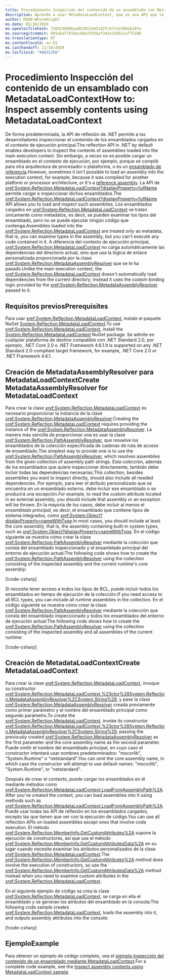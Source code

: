 ```yaml
---
title: Procedimiento Inspección del contenido de un ensamblado con MetadataLoadContext
description: Aprenda a usar MetadataLoadContext, que es una API que le permite cargar ensamblados .NET con fines de inspección.
author: MSDN-WhiteKnight
ms.date: 03/10/2020
ms.openlocfilehash: 7205230986aa852813a651d2fcb7c5ef88ab18fe
ms.sourcegitcommit: 965a5af7918acb0a3fd3baf342e15d511ef75188
ms.translationtype: HT
ms.contentlocale: es-ES
ms.lasthandoff: 11/18/2020
ms.locfileid: "94831356"
---
```

# <a name="how-to-inspect-assembly-contents-using-metadataloadcontext"></a><span data-ttu-id="b18a5-103">Procedimiento Inspección del contenido de un ensamblado con MetadataLoadContext</span><span class="sxs-lookup"><span data-stu-id="b18a5-103">How to: Inspect assembly contents using MetadataLoadContext</span></span>

<span data-ttu-id="b18a5-104">De forma predeterminada, la API de reflexión de .NET permite a los desarrolladores inspeccionar el contenido de los ensamblados cargados en el contexto de ejecución principal.</span><span class="sxs-lookup"><span data-stu-id="b18a5-104">The reflection API in .NET by default enables developers to inspect the contents of assemblies loaded into the main execution context.</span></span> <span data-ttu-id="b18a5-105">Sin embargo, a veces no es posible cargar un ensamblado en el contexto de ejecución, por ejemplo, porque se compiló para otra arquitectura de procesador o plataforma, o es un [ensamblado de referencia](reference-assemblies.md).</span><span class="sxs-lookup"><span data-stu-id="b18a5-105">However, sometimes it isn't possible to load an assembly into the execution context, for example, because it was compiled for another platform or processor architecture, or it's a [reference assembly](reference-assemblies.md).</span></span> <span data-ttu-id="b18a5-106">La API de <xref:System.Reflection.MetadataLoadContext?displayProperty=fullName> permite cargar e inspeccionar dichos ensamblados.</span><span class="sxs-lookup"><span data-stu-id="b18a5-106">The <xref:System.Reflection.MetadataLoadContext?displayProperty=fullName> API allows you to load and inspect such assemblies.</span></span> <span data-ttu-id="b18a5-107">Los ensamblados cargados en <xref:System.Reflection.MetadataLoadContext> se tratan únicamente como metadatos, es decir, se pueden examinar los tipos del ensamblado, pero no se puede ejecutar ningún código que contenga.</span><span class="sxs-lookup"><span data-stu-id="b18a5-107">Assemblies loaded into the <xref:System.Reflection.MetadataLoadContext> are treated only as metadata, that is, you can examine types in the assembly, but you can't execute any code contained in it.</span></span> <span data-ttu-id="b18a5-108">A diferencia del contexto de ejecución principal, <xref:System.Reflection.MetadataLoadContext> no carga automáticamente las dependencias del directorio actual, sino que usa la lógica de enlace personalizada proporcionada por la clase <xref:System.Reflection.MetadataAssemblyResolver> que se le ha pasado.</span><span class="sxs-lookup"><span data-stu-id="b18a5-108">Unlike the main execution context, the <xref:System.Reflection.MetadataLoadContext> doesn't automatically load dependencies from the current directory; instead it uses the custom binding logic provided by the <xref:System.Reflection.MetadataAssemblyResolver> passed to it.</span></span>

## <a name="prerequisites"></a><span data-ttu-id="b18a5-109">Requisitos previos</span><span class="sxs-lookup"><span data-stu-id="b18a5-109">Prerequisites</span></span>

<span data-ttu-id="b18a5-110">Para usar <xref:System.Reflection.MetadataLoadContext>, instale el paquete NuGet [System.Reflection.MetadataLoadContext](https://www.nuget.org/packages/System.Reflection.MetadataLoadContext).</span><span class="sxs-lookup"><span data-stu-id="b18a5-110">To use <xref:System.Reflection.MetadataLoadContext>, install the [System.Reflection.MetadataLoadContext](https://www.nuget.org/packages/System.Reflection.MetadataLoadContext) NuGet package.</span></span> <span data-ttu-id="b18a5-111">Se admite en cualquier plataforma de destino compatible con .NET Standard 2.0, por ejemplo, .NET Core 2.0 o .NET Framework 4.6.1.</span><span class="sxs-lookup"><span data-stu-id="b18a5-111">It is supported on any .NET Standard 2.0-compliant target framework, for example, .NET Core 2.0 or .NET Framework 4.6.1.</span></span>

## <a name="create-metadataassemblyresolver-for-metadataloadcontext"></a><span data-ttu-id="b18a5-112">Creación de MetadataAssemblyResolver para MetadataLoadContext</span><span class="sxs-lookup"><span data-stu-id="b18a5-112">Create MetadataAssemblyResolver for MetadataLoadContext</span></span>

<span data-ttu-id="b18a5-113">Para crear la clase <xref:System.Reflection.MetadataLoadContext> es necesario proporcionar la instancia de la clase <xref:System.Reflection.MetadataAssemblyResolver>.</span><span class="sxs-lookup"><span data-stu-id="b18a5-113">Creating the <xref:System.Reflection.MetadataLoadContext> requires providing the instance of the <xref:System.Reflection.MetadataAssemblyResolver>.</span></span> <span data-ttu-id="b18a5-114">La manera más sencilla de proporcionar una es usar la clase <xref:System.Reflection.PathAssemblyResolver>, que resuelve los ensamblados de la colección especificada de cadenas de ruta de acceso de ensamblado.</span><span class="sxs-lookup"><span data-stu-id="b18a5-114">The simplest way to provide one is to use the <xref:System.Reflection.PathAssemblyResolver>, which resolves assemblies from the given collection of assembly path strings.</span></span> <span data-ttu-id="b18a5-115">Esta colección, además de los ensamblados que quiere inspeccionar directamente, también debe incluir todas las dependencias necesarias.</span><span class="sxs-lookup"><span data-stu-id="b18a5-115">This collection, besides assemblies you want to inspect directly, should also include all needed dependencies.</span></span> <span data-ttu-id="b18a5-116">Por ejemplo, para leer el atributo personalizado que se encuentra en un ensamblado externo, debe incluir ese ensamblado o se producirá una excepción.</span><span class="sxs-lookup"><span data-stu-id="b18a5-116">For example, to read the custom attribute located in an external assembly, you should include that assembly or an exception will be thrown.</span></span> <span data-ttu-id="b18a5-117">En la mayoría de los casos, debe incluir al menos el *ensamblado principal*, es decir, el ensamblado que contiene tipos de sistema integrados, como <xref:System.Object?displayProperty=nameWithType>.</span><span class="sxs-lookup"><span data-stu-id="b18a5-117">In most cases, you should include at least the *core assembly*, that is, the assembly containing built-in system types, such as <xref:System.Object?displayProperty=nameWithType>.</span></span> <span data-ttu-id="b18a5-118">En el código siguiente se muestra cómo crear la clase <xref:System.Reflection.PathAssemblyResolver> mediante la colección que consta del ensamblado inspeccionado y el ensamblado principal del entorno de ejecución actual:</span><span class="sxs-lookup"><span data-stu-id="b18a5-118">The following code shows how to create the <xref:System.Reflection.PathAssemblyResolver> using the collection consisting of the inspected assembly and the current runtime's core assembly:</span></span>

[!code-csharp[](snippets/inspect-contents-using-metadataloadcontext/MetadataLoadContextSnippets.cs#CoreAssembly)]

<span data-ttu-id="b18a5-119">Si necesita tener acceso a todos los tipos de BCL, puede incluir todos los ensamblados en tiempo de ejecución de la colección.</span><span class="sxs-lookup"><span data-stu-id="b18a5-119">If you need access to all BCL types, you can include all runtime assemblies in the collection.</span></span> <span data-ttu-id="b18a5-120">En el código siguiente se muestra cómo crear la clase <xref:System.Reflection.PathAssemblyResolver> mediante la colección que consta del ensamblado inspeccionado y todos los ensamblados del entorno de ejecución actual:</span><span class="sxs-lookup"><span data-stu-id="b18a5-120">The following code shows how to create the <xref:System.Reflection.PathAssemblyResolver> using the collection consisting of the inspected assembly and all assemblies of the current runtime:</span></span>

[!code-csharp[](snippets/inspect-contents-using-metadataloadcontext/MetadataLoadContextSnippets.cs#RuntimeAssemblies)]

## <a name="create-metadataloadcontext"></a><span data-ttu-id="b18a5-121">Creación de MetadataLoadContext</span><span class="sxs-lookup"><span data-stu-id="b18a5-121">Create MetadataLoadContext</span></span>

<span data-ttu-id="b18a5-122">Para crear la clase <xref:System.Reflection.MetadataLoadContext>, invoque su constructor <xref:System.Reflection.MetadataLoadContext.%23ctor%28System.Reflection.MetadataAssemblyResolver%2CSystem.String%29>, y pase la clase <xref:System.Reflection.MetadataAssemblyResolver> creada previamente como primer parámetro y el nombre del ensamblado principal como segundo parámetro.</span><span class="sxs-lookup"><span data-stu-id="b18a5-122">To create the <xref:System.Reflection.MetadataLoadContext>, invoke its constructor <xref:System.Reflection.MetadataLoadContext.%23ctor%28System.Reflection.MetadataAssemblyResolver%2CSystem.String%29>, passing the previously created <xref:System.Reflection.MetadataAssemblyResolver> as the first parameter and the core assembly name as the second parameter.</span></span> <span data-ttu-id="b18a5-123">Puede omitir el nombre del ensamblado principal, en cuyo caso el constructor intentará usar nombres predeterminados: "mscorlib", "System.Runtime" o "netstandard".</span><span class="sxs-lookup"><span data-stu-id="b18a5-123">You can omit the core assembly name, in which case the constructor will attempt to use default names: "mscorlib", "System.Runtime", or "netstandard".</span></span>

<span data-ttu-id="b18a5-124">Después de crear el contexto, puede cargar los ensamblados en él mediante métodos como <xref:System.Reflection.MetadataLoadContext.LoadFromAssemblyPath%2A>.</span><span class="sxs-lookup"><span data-stu-id="b18a5-124">After you've created the context, you can load assemblies into it using methods such as <xref:System.Reflection.MetadataLoadContext.LoadFromAssemblyPath%2A>.</span></span> <span data-ttu-id="b18a5-125">Puede usar todas las API de reflexión en los ensamblados cargados, excepto las que tienen que ver con la ejecución de código.</span><span class="sxs-lookup"><span data-stu-id="b18a5-125">You can use all reflection APIs on loaded assemblies except ones that involve code execution.</span></span> <span data-ttu-id="b18a5-126">El método <xref:System.Reflection.MemberInfo.GetCustomAttributes%2A> supone la ejecución de constructores, así que use el método <xref:System.Reflection.MemberInfo.GetCustomAttributesData%2A> en su lugar cuando necesite examinar los atributos personalizados de la clase <xref:System.Reflection.MetadataLoadContext>.</span><span class="sxs-lookup"><span data-stu-id="b18a5-126">The <xref:System.Reflection.MemberInfo.GetCustomAttributes%2A> method does involve the execution of constructors, so use the <xref:System.Reflection.MemberInfo.GetCustomAttributesData%2A> method instead when you need to examine custom attributes in the <xref:System.Reflection.MetadataLoadContext>.</span></span>

<span data-ttu-id="b18a5-127">En el siguiente ejemplo de código se crea la clase <xref:System.Reflection.MetadataLoadContext>, se carga en ella el ensamblado y se generan los atributos del ensamblado en la consola:</span><span class="sxs-lookup"><span data-stu-id="b18a5-127">The following code sample creates <xref:System.Reflection.MetadataLoadContext>, loads the assembly into it, and outputs assembly attributes into the console:</span></span>

[!code-csharp[](snippets/inspect-contents-using-metadataloadcontext/MetadataLoadContextSnippets.cs#CreateContext)]

## <a name="example"></a><span data-ttu-id="b18a5-128">Ejemplo</span><span class="sxs-lookup"><span data-stu-id="b18a5-128">Example</span></span>

<span data-ttu-id="b18a5-129">Para obtener un ejemplo de código completo, vea el [ejemplo Inspección del contenido de un ensamblado mediante MetadataLoadContext](/samples/dotnet/samples/inspect-assembly-contents-using-metadataloadcontext/).</span><span class="sxs-lookup"><span data-stu-id="b18a5-129">For a complete code example, see the [Inspect assembly contents using MetadataLoadContext sample](/samples/dotnet/samples/inspect-assembly-contents-using-metadataloadcontext/).</span></span>
